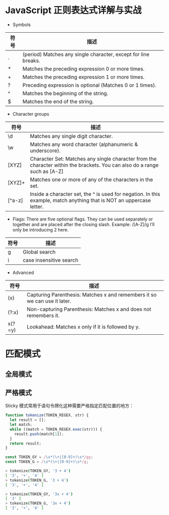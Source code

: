 # JavaScript 正则表达式详解与实战

- Symbols

| 符号 | 描述                                                           |
| ---- | -------------------------------------------------------------- |
| .    | (period) Matches any single character, except for line breaks. |
| \*   | Matches the preceding expression 0 or more times.              |
| +    | Matches the preceding expression 1 or more times.              |
| ?    | Preceding expression is optional (Matches 0 or 1 times).       |
| ^    | Matches the beginning of the string.                           |
| \$   | Matches the end of the string.                                 |

- Character groups

| 符号   | 描述                                                                                                                      |
| ------ | ------------------------------------------------------------------------------------------------------------------------- |
| \d     | Matches any single digit character.                                                                                       |
| \w     | Matches any word character (alphanumeric & underscore).                                                                   |
| [XYZ]  | Character Set: Matches any single character from the character within the brackets. You can also do a range such as [A-Z] |
| [XYZ]+ | Matches one or more of any of the characters in the set.                                                                  |
| [^a-z] | Inside a character set, the ^ is used for negation. In this example, match anything that is NOT an uppercase letter.      |

- Flags: There are five optional flags. They can be used separately or together and are placed after the closing slash. Example: /[A-Z]/g I’ll only be introducing 2 here.

| 符号 | 描述                    |
| ---- | ----------------------- |
| g    | Global search           |
| i    | case insensitive search |

- Advanced

| 符号   | 描述                                                                      |
| ------ | ------------------------------------------------------------------------- |
| (x)    | Capturing Parenthesis: Matches x and remembers it so we can use it later. |
| (?:x)  | Non-capturing Parenthesis: Matches x and does not remembers it.           |
| x(?=y) | Lookahead: Matches x only if it is followed by y.                         |

# 匹配模式

## 全局模式

## 严格模式

Sticky 模式常用于语句令牌化这种需要严格指定匹配位置的地方：

```js
function tokenize(TOKEN_REGEX, str) {
  let result = [];
  let match;
  while ((match = TOKEN_REGEX.exec(str))) {
    result.push(match[1]);
  }
  return result;
}

const TOKEN_GY = /\s*(\+|[0-9]+)\s*/gy;
const TOKEN_G = /\s*(\+|[0-9]+)\s*/g;
```

```sh
> tokenize(TOKEN_GY, '3 + 4')
[ '3', '+', '4' ]
> tokenize(TOKEN_G, '3 + 4')
[ '3', '+', '4' ]

> tokenize(TOKEN_GY, '3x + 4')
[ '3' ]
> tokenize(TOKEN_G, '3x + 4')
[ '3', '+', '4' ]
```
